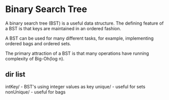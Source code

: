 # Binary Search Tree

A binary search tree (BST) is a useful data structure. The defining feature of a
BST is that keys are maintained in an ordered fashion.

A BST can be used for many different tasks, for example, implementing ordered
bags and ordered sets.

The primary attraction of a BST is that many operations have running complexity
of Big-Oh(log n).

## dir list

intKey/ - BST's using integer values as key
    unique/ - useful for sets
    nonUnique/ - useful for bags
